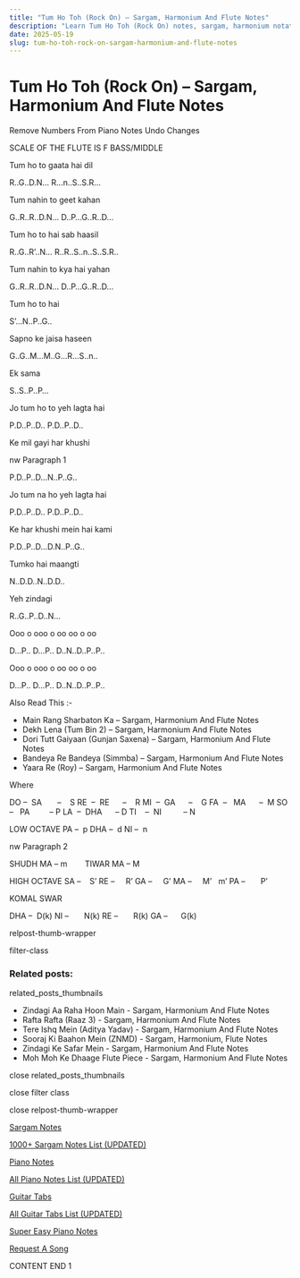 ```yaml
---
title: "Tum Ho Toh (Rock On) – Sargam, Harmonium And Flute Notes"
description: "Learn Tum Ho Toh (Rock On) notes, sargam, harmonium notations and flute notes. Easy step-by-step tutorial for beginners."
date: 2025-05-19
slug: tum-ho-toh-rock-on-sargam-harmonium-and-flute-notes
---
```


# Tum Ho Toh (Rock On) – Sargam, Harmonium And Flute Notes

Remove Numbers From Piano Notes
Undo Changes

SCALE OF THE FLUTE IS F BASS/MIDDLE

Tum ho to gaata hai dil

R..G..D.N… R…n..S..S.R…

Tum nahin to geet kahan

G..R..R..D.N… D..P…G..R..D…

Tum ho to hai sab haasil

R..G..R’..N… R..R..S..n..S..S.R..

Tum nahin to kya hai yahan

G..R..R..D.N… D..P…G..R..D…

Tum ho to hai

S’…N..P..G..

Sapno ke jaisa haseen

G..G..M…M..G…R…S..n..

Ek sama

S..S..P..P…

Jo tum ho to yeh lagta hai

P.D..P..D.. P.D..P..D..

Ke mil gayi har khushi

nw Paragraph 1

P.D..P..D…N..P..G..

Jo tum na ho yeh lagta hai

P.D..P..D.. P.D..P..D..

Ke har khushi mein hai kami

P.D..P..D…D.N..P..G..

Tumko hai maangti

N..D.D..N..D.D..

Yeh zindagi

R..G..P..D..N…

Ooo o ooo o oo oo o oo

D…P.. D…P.. D..N..D..P..P..

Ooo o ooo o oo oo o oo

D…P.. D…P.. D..N..D..P..P..

Also Read This :-

* Main Rang Sharbaton Ka – Sargam, Harmonium And Flute Notes
* Dekh Lena (Tum Bin 2) – Sargam, Harmonium And Flute Notes
* Dori Tutt Gaiyaan (Gunjan Saxena) – Sargam, Harmonium And Flute Notes
* Bandeya Re Bandeya (Simmba) – Sargam, Harmonium And Flute Notes
* Yaara Re (Roy) – Sargam, Harmonium And Flute Notes

Where

DO –  SA       –    S
RE  –  RE      –    R
MI  –  GA      –    G
FA  –   MA      –  M
SO  –   PA         – P
LA  –  DHA      – D
TI    –  NI          – N

LOW OCTAVE
PA –  p
DHA –  d
NI –  n

nw Paragraph 2

SHUDH MA – m        TIWAR MA – M

HIGH OCTAVE
SA –    S’
RE –     R’
GA –     G’
MA –     M’   m’
PA –       P’

KOMAL SWAR

DHA –  D(k)
NI –       N(k)
RE –       R(k)
GA –      G(k)

relpost-thumb-wrapper

filter-class

### Related posts:

related_posts_thumbnails

* Zindagi Aa Raha Hoon Main - Sargam, Harmonium And Flute Notes
* Rafta Rafta (Raaz 3) - Sargam, Harmonium And Flute Notes
* Tere Ishq Mein (Aditya Yadav) - Sargam, Harmonium And Flute Notes
* Sooraj Ki Baahon Mein (ZNMD) - Sargam, Harmonium, Flute Notes
* Zindagi Ke Safar Mein - Sargam, Harmonium And Flute Notes
* Moh Moh Ke Dhaage Flute Piece - Sargam, Harmonium And Flute Notes

close related_posts_thumbnails

close filter class

close relpost-thumb-wrapper

[Sargam Notes](https://www.notationsworld.com/sargam-notes.html)

[1000+ Sargam Notes List (UPDATED)](https://www.notationsworld.com/all-songs-list-sargam-notes.html)

[Piano Notes](https://www.notationsworld.com/piano-notes.html)

[All Piano Notes List (UPDATED)](https://www.notationsworld.com/all-songs-list-piano-notes.html)

[Guitar Tabs](https://www.notationsworld.com/guitar-tabs.html)

[All Guitar Tabs List (UPDATED)](https://www.notationsworld.com/all-songs-list-guitar-tabs.html)

[Super Easy Piano Notes](https://studywall.in/)

[Request A Song](https://www.notationsworld.com/request-a-song.html)

CONTENT END 1

